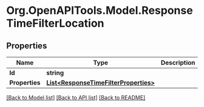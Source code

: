 
# Org.OpenAPITools.Model.ResponseTimeFilterLocation

## Properties

Name | Type | Description | Notes
------------ | ------------- | ------------- | -------------
**Id** | **string** |  | 
**Properties** | [**List&lt;ResponseTimeFilterProperties&gt;**](ResponseTimeFilterProperties.md) |  | 

[[Back to Model list]](../README.md#documentation-for-models)
[[Back to API list]](../README.md#documentation-for-api-endpoints)
[[Back to README]](../README.md)

